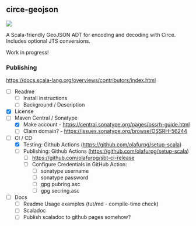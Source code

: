 ## circe-geojson

![](https://github.com/worace/circe-geojson/workflows/CI/badge.svg)

A Scala-friendly GeoJSON ADT for encoding and decoding with Circe. Includes optional JTS conversions.

Work in progress!

### Publishing

https://docs.scala-lang.org/overviews/contributors/index.html

* [ ] Readme
  * [ ] Install instructions
  * [ ] Background / Description
* [x] License
* [ ] Maven Central / Sonatype
  * [x] Make account - https://central.sonatype.org/pages/ossrh-guide.html
  * [ ] Claim domain? - https://issues.sonatype.org/browse/OSSRH-56244
* [ ] CI / CD
  * [X] Testing: Github Actions (https://github.com/olafurpg/setup-scala)
  * [ ] Publishing: Github Actions (https://github.com/olafurpg/setup-scala)
    * [ ] https://github.com/olafurpg/sbt-ci-release
    * [ ] Configure Credentials in GitHub Action:
      * [ ] sonatype username
      * [ ] sonatype password
      * [ ] gpg pubring.asc
      * [ ] gpg secring.asc
* [ ] Docs
  * [ ] Readme Usage examples (tut/md - compile-time check)
  * [ ] Scaladoc
  * [ ] Publish scaladoc to github pages somehow?
